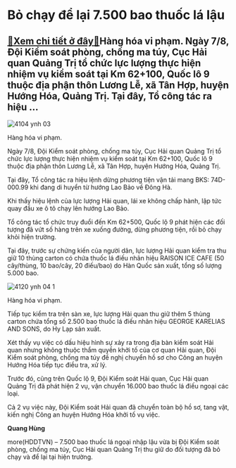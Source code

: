 Bỏ chạy để lại 7.500 bao thuốc lá lậu
=====================================

[:gift:Xem chi tiết ở đây:gift:](https://hddtvn.com/bo-chay-de-lai-7-500-bao-thuoc-la-lau/)Hàng hóa vi phạm. Ngày 7/8, Đội Kiểm soát phòng, chống ma túy, Cục Hải quan Quảng Trị tổ chức lực lượng thực hiện nhiệm vụ kiểm soát tại Km 62+100, Quốc lô 9 thuộc địa phận thôn Lương Lễ, xã Tân Hợp, huyện Hướng Hóa, Quảng Trị. Tại đây, Tổ công tác ra hiệu …
------------------------------------------------------------------------------------------------------------------------------------------------------------------------------------------------------------------------------------------------------------------





![4104 ynh 03](https://haiquanonline.com.vn/stores/news_dataimages/hungdq/082020/18/09/in_article/4104_Ynh_03.jpg?rt=20200818103150 "Bỏ chạy để lại 7 500 bao thuốc lá ngoại nhập lậu")


Hàng hóa vi phạm.



Ngày 7/8, Đội Kiểm soát phòng, chống ma túy, Cục Hải quan Quảng Trị tổ chức lực lượng thực hiện nhiệm vụ kiểm soát tại Km 62+100, Quốc lô 9 thuộc địa phận thôn Lương Lễ, xã Tân Hợp, huyện Hướng Hóa, Quảng Trị.


Tại đây, Tổ công tác ra hiệu lệnh dừng phương tiện vận tải mang BKS: 74D-000.99 khi đang di huyển từ hướng Lao Bảo về Đông Hà.


Khi thấy hiệu lệnh của lực lượng Hải quan, lái xe không chấp hành, lập tức quay đầu xe ô tô chạy lên hướng Lao Bảo.


Tổ công tác tổ chức truy đuổi đến Km 62+500, Quốc lộ 9 phát hiện các đối tượng đã vứt số hàng trên xe xuống đường, dừng phương tiện, rồi bỏ chạy khỏi hiện trường.


Tại đây, trước sự chứng kiến của người dân, lực lượng Hải quan kiểm tra thu giữ 10 thùng carton có chứa thuốc lá điếu nhãn hiệu RAISON ICE CAFE (50 cây/thùng, 10 bao/cây, 20 điếu/bao) do Hàn Quốc sản xuất, tổng số lượng 5.000 bao.





![4120 ynh 04 1](https://haiquanonline.com.vn/stores/news_dataimages/hungdq/082020/18/09/in_article/4120_Ynh_04_1.jpg?rt=20200818103150 "Bỏ chạy để lại 7 500 bao thuốc lá ngoại nhập lậu")


Hàng hóa vi phạm.



Tiếp tục kiểm tra trên sàn xe, lực lượng Hải quan thu giữ thêm 5 thùng carton chứa tổng số 2.500 bao thuốc lá điếu nhãn hiệu GEORGE KARELIAS AND SONS, do Hy Lạp sản xuất.


Xét thấy vụ việc có dấu hiệu hình sự xảy ra trong địa bàn kiểm soát Hải quan nhưng không thuộc thẩm quyền khởi tố của cơ quan Hải quan, Đội Kiểm soát phòng, chống ma túy đề nghị chuyển hồ sơ cho Công an huyện Hướng Hóa tiếp tục điều tra, xử lý.


Trước đó, cũng trên Quốc lộ 9, Đội Kiểm soát Hải quan, Cục Hải quan Quảng Trị đã phát hiện 2 vụ, vận chuyển 16.000 bao thuốc lá điếu ngoại các loại.


Cả 2 vụ việc này, Đội Kiểm soát Hải quan đã chuyển toàn bộ hồ sơ, tang vật, kiến nghị Công an huyện Hướng Hóa khởi tố vụ việc.




**Quang Hùng**



more(HDDTVN) – 7.500 bao thuốc lá ngoại nhập lậu vừa bị Đội Kiểm soát phòng, chống ma túy, Cục Hải quan Quảng Trị thu giữ do đối tượng đã bỏ chạy và để lại tại hiện trường.


